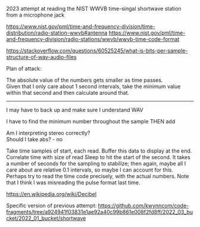2023 attempt at reading the NIST WWVB time-singal shortwave station from a microphone jack

https://www.nist.gov/pml/time-and-frequency-division/time-distribution/radio-station-wwvb#antenna
https://www.nist.gov/pml/time-and-frequency-division/radio-stations/wwvb/wwvb-time-code-format

https://stackoverflow.com/questions/60525245/what-is-bits-per-sample-structure-of-wav-audio-files

Plan of attack:

The absolute value of the numbers gets smaller as time passes.  
Given that I only care about 1 second intervals, take the minimum value within that second and then 
calculate around that.


****************
I may have to back up and make sure I understand WAV

I have to find the minimum number throughout the sample THEN add

Am I interpreting stereo correctly?  
Should I take abs? - no

Take time samples of start, each read.  Buffer this data to display at the end.
Correlate time with size of read
Sleep to hit the start of the second.
It takes a number of seconds for the sampling to stabilize; then again, maybe all I care about are relative 0.1 intervals, so maybe I can account 
for this.
Perhaps try to read the time code precisely, with the actual numbers.
Note that I think I was misreading the pulse format last time.

https://en.wikipedia.org/wiki/Decibel

Specific version of previous attempt:
https://github.com/kwynncom/code-fragments/tree/a924941f03831e1ae92a40c99b861e008f2fd8ff/2022_03_bucket/2022_01_bucket/shortwave
